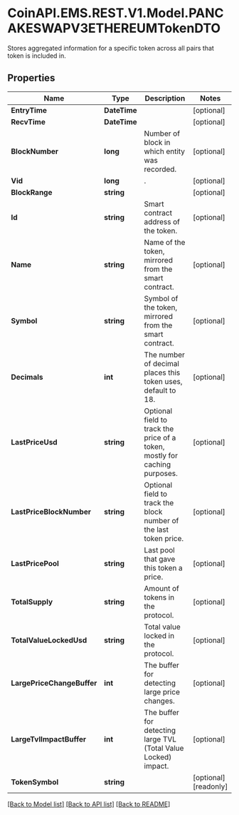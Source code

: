 # CoinAPI.EMS.REST.V1.Model.PANCAKESWAPV3ETHEREUMTokenDTO
Stores aggregated information for a specific token across all pairs that token is included in.

## Properties

Name | Type | Description | Notes
------------ | ------------- | ------------- | -------------
**EntryTime** | **DateTime** |  | [optional] 
**RecvTime** | **DateTime** |  | [optional] 
**BlockNumber** | **long** | Number of block in which entity was recorded. | [optional] 
**Vid** | **long** | . | [optional] 
**BlockRange** | **string** |  | [optional] 
**Id** | **string** | Smart contract address of the token. | [optional] 
**Name** | **string** | Name of the token, mirrored from the smart contract. | [optional] 
**Symbol** | **string** | Symbol of the token, mirrored from the smart contract. | [optional] 
**Decimals** | **int** | The number of decimal places this token uses, default to 18. | [optional] 
**LastPriceUsd** | **string** | Optional field to track the price of a token, mostly for caching purposes. | [optional] 
**LastPriceBlockNumber** | **string** | Optional field to track the block number of the last token price. | [optional] 
**LastPricePool** | **string** | Last pool that gave this token a price. | [optional] 
**TotalSupply** | **string** | Amount of tokens in the protocol. | [optional] 
**TotalValueLockedUsd** | **string** | Total value locked in the protocol. | [optional] 
**LargePriceChangeBuffer** | **int** | The buffer for detecting large price changes. | [optional] 
**LargeTvlImpactBuffer** | **int** | The buffer for detecting large TVL (Total Value Locked) impact. | [optional] 
**TokenSymbol** | **string** |  | [optional] [readonly] 

[[Back to Model list]](../README.md#documentation-for-models) [[Back to API list]](../README.md#documentation-for-api-endpoints) [[Back to README]](../README.md)

